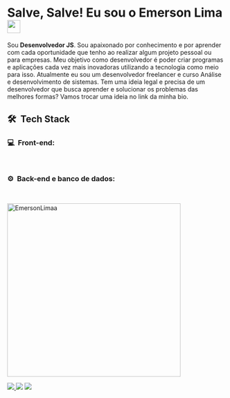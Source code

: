 
<h1>Salve, Salve! Eu sou o Emerson Lima<img src="https://raw.githubusercontent.com/kaueMarques/kaueMarques/master/hi.gif" width="30px"></h1>

<p align="left"> 
    Sou <strong>Desenvolvedor JS</strong>. Sou apaixonado por conhecimento e por aprender com cada oportunidade que tenho ao realizar algum projeto pessoal ou para empresas. Meu objetivo como desenvolvedor é poder criar programas e aplicações cada vez mais inovadoras utilizando a tecnologia como meio para isso. Atualmente eu sou um desenvolvedor freelancer e curso Análise e desenvolvimento de sistemas. Tem uma ideia legal e precisa de um desenvolvedor que busca aprender e solucionar os problemas das melhores formas? Vamos trocar uma ideia no link da minha bio.
</p>

<div style:"display: inline-block">
  
  
  <h2> 🛠 &nbsp;Tech Stack</h2>
  <div display="inline block">
<h3>💻 &nbsp;Front-end:</h3>

  <img alt="" src="https://img.shields.io/badge/javascript-%23323330.svg?style=for-the-badge&logo=javascript&logoColor=%23F7DF1E"/>
  <img alt="" src="https://img.shields.io/badge/react-%2320232a.svg?style=for-the-badge&logo=react&logoColor=%2361DAFB"/>
  <img alt="" src="https://img.shields.io/badge/react_native-%2320232a.svg?style=for-the-badge&logo=react&logoColor=%2361DAFB" />
  <img alt="" src="https://img.shields.io/badge/typescript-%23007ACC.svg?style=for-the-badge&logo=typescript&logoColor=white"/>
  <img alt="" src="https://img.shields.io/badge/css3-%231572B6.svg?style=for-the-badge&logo=css3&logoColor=white"/>
  <img alt="" src="https://img.shields.io/badge/html5-%23E34F26.svg?style=for-the-badge&logo=html5&logoColor=white"/>
  <img alt="" src="https://img.shields.io/badge/bootstrap-%23563D7C.svg?style=for-the-badge&logo=bootstrap&logoColor=white"/>
  <img alt="" src="https://img.shields.io/badge/expo-1C1E24?style=for-the-badge&logo=expo&logoColor=#D04A37"/>
  </div>

<h3>⚙️ &nbsp;Back-end e banco de dados:</h3>

  <img alt="" src="https://img.shields.io/badge/node.js-6DA55F?style=for-the-badge&logo=node.js&logoColor=white"/>
  <img alt="" src="https://img.shields.io/badge/postgres-%23316192.svg?style=for-the-badge&logo=postgresql&logoColor=white"/>
  <img alt="" src="https://img.shields.io/badge/MongoDB-%234ea94b.svg?style=for-the-badge&logo=mongodb&logoColor=white"/>


<p align="left">
  <img width="400em" src="https://github-readme-stats.vercel.app/api?username=emersonlimaa&show_icons=true&theme=tokyonight" alt="EmersonLimaa"/>
</p>

 

<p align="left">


  <a href="https://linkedin.com/in/emersonslima" target="_blank" alt="Linkedin">
    <img src="https://img.shields.io/badge/-Linkedin-6610F2?style=for-the-badge&logo=Linkedin&logoColor=FFFFFF&link=https://linkedin.com/in/emersonslima"/>
  </a>

  <a href="https://wa.me/+5589994003153" target="_blank" alt="WhatsApp">
  <img src="https://img.shields.io/badge/-WhatsApp-6610F2?style=for-the-badge&logo=WhatsApp&logoColor=FFFFFF&link==https://wa.me/+5589994003153"/></a>

  <a href="https://www.instagram.com/emersonslima7/" target="_blank" alt="Instagram">
  <img src="https://img.shields.io/badge/-Instagram-6610F2?style=for-the-badge&logo=Instagram&logoColor=FFFFFF&link=https://www.instagram.com/emersonslima7"/></a>
</p>  
